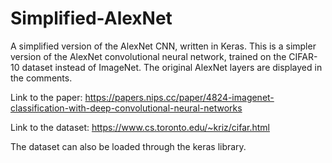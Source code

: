 # Simplified-AlexNet
A simplified version of the AlexNet CNN, written in Keras.
This is a simpler version of the AlexNet convolutional neural network, trained on the CIFAR-10 dataset instead of ImageNet. The original AlexNet layers are displayed in the comments.

Link to the paper: https://papers.nips.cc/paper/4824-imagenet-classification-with-deep-convolutional-neural-networks

Link to the dataset: https://www.cs.toronto.edu/~kriz/cifar.html

The dataset can also be loaded through the keras library.


